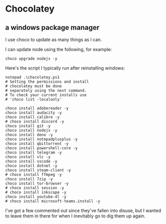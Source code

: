 # Chocolatey

## a windows package manager

I use choco to update as many things as I can. 

I can update node using the following, for example:

    choco upgrade nodejs -y

Here's the script I typically run after reinstalling windows:

    notepad .\chocolatey.ps1
    # Setting the permissions and install 
    # chocolatey must be done
    # separately using the next command.
    # To check your current installs use 
    # 'choco list -localonly'

    choco install adobereader -y
    choco install audacity -y
    choco install calibre -y
    # choco install discord -y
    choco install git -y
    choco install nodejs -y
    choco install deno -y
    choco install notepadplusplus -y
    choco install qbittorrent -y
    choco install powershell-core -y
    choco install telegram -y
    choco install vlc -y
    choco install vscode -y
    choco install dotnet -y
    choco install steam-client -y
    # choco install ffmpeg -y
    choco install 7zip -y
    choco install tor-browser -y
    # choco install session -y
    # choco install inkscape -y
    choco install youtube-dl -y
    # choco install microsoft-teams.install -y

I've got a few commented out since they've fallen into disuse, but I wanted to leave them in there for when I inevitably go to dig them up again. 